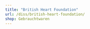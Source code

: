 ```yaml
---
title: "British Heart Foundation"
url: /diss/british-heart-foundation/
shop: Gebrauchtwaren
---
```

